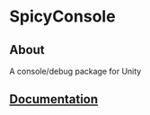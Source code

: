 # SpicyConsole

## About
A console/debug package for Unity

## [Documentation](https://lagowiecdev.github.io/SpicyConsole/)
